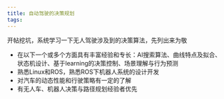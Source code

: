 ```yaml
---
title: 自动驾驶的决策规划
tags:
---
```



开帖挖坑，系统学习一下无人驾驶涉及到的决策算法，先列出来为敬

- 在以下一个或多个方面具有丰富经验和专长：AI搜索算法、曲线特点及拟合、状态机设计、基于learning的决策控制、场景理解与行为预测 
- 熟悉Linux和ROS，熟悉ROS下机器人系统的设计开发 
- 对汽车的动态性能和行驶策略有一定的了解 
- 有无人车、机器人决策与路径规划经验者优先 
